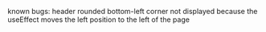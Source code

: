 known bugs:
  header rounded bottom-left corner not displayed because the useEffect moves the left position to the left of the page